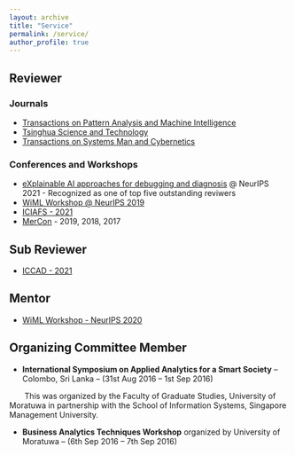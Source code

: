 ```yaml
---
layout: archive
title: "Service"
permalink: /service/
author_profile: true
---
```


## Reviewer

### Journals

* [Transactions on Pattern Analysis and Machine Intelligence](https://ieeexplore.ieee.org/xpl/RecentIssue.jsp?punumber=34) 
* [Tsinghua Science and Technology](http://tst.tsinghuajournals.com/EN/1007-0214/home.shtml)
* [Transactions on Systems Man and Cybernetics](https://ieeexplore.ieee.org/xpl/RecentIssue.jsp?punumber=6221021)

### Conferences and Workshops
* [eXplainable AI approaches for debugging and diagnosis](https://xai4debugging.github.io/) @ NeurIPS 2021 - Recognized as one of top five outstanding reviwers
* [WiML Workshop @ NeurIPS 2019](https://wimlworkshop.org/sh_events/wiml-workshop-2020/)
* [ICIAFS - 2021](https://spsr.sltc.ac.lk/events/iciafs-2021/)
* [MerCon](https://mercon.uom.lk/) - 2019, 2018, 2017

## Sub Reviewer

* [ICCAD - 2021](https://iccad.com/index.php)

## Mentor 

* [WiML Workshop - NeurIPS 2020](https://wimlworkshop.org/sh_events/wiml-workshop-2020/)

## Organizing Committee Member

* **International Symposium on Applied Analytics for a Smart Society** – Colombo, Sri Lanka – (31st Aug 2016 – 1st Sep 2016)

&nbsp;&nbsp;&nbsp;&nbsp;&nbsp;&nbsp; This was organized by the Faculty of Graduate Studies, University of Moratuwa in partnership with the School of Information Systems, Singapore Management University.

* **Business Analytics Techniques Workshop** organized by University of Moratuwa – (6th Sep 2016 – 7th Sep 2016)


